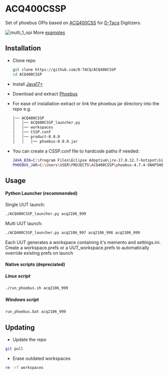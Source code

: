 
# ACQ400CSSP

Set of phoebus OPIs based on [ACQ400CSS](https://github.com/D-TACQ/ACQ400CSS) for [D-Tacq](https://d-tacq.co.uk/) Digitizers.

![multi_1_opi](https://github.com/sambelltacq/ACQ400CSSP/releases/download/v1.0.0/multi_1_opi.png)
More [examples](https://github.com/sambelltacq/ACQ400CSSP/blob/master/USERGUIDE.md)

## Installation

- Clone repo
    ```bash
    git clone https://github.com/D-TACQ/ACQ400CSSP
    cd ACQ400CSSP
    ```

- Install [Java17+](https://adoptium.net/en-GB/temurin/releases/?os=any&arch=any&version=17)
- Download and extract [Phoebus](https://www.controlsystemstudio.org/download/)

- For ease of installation extract or link the phoebus jar directory into the repo e.g.

    ```bash
    │── ACQ400CSSP
    │   │── ACQ400CSSP_launcher.py
    │   │── workspaces
    │   │── CSSP.conf
    │   │── product-0.0.0
    │   │   │── phoebus-0.0.0.jar
    ```

- You can create a CSSP.conf file to hardcode paths if needed:

    ```bash
    JAVA_BIN=C:\Program Files\Eclipse Adoptium\jre-17.0.12.7-hotspot\bin\java.exe
    PHOEBUS_JAR=C:\Users\USER\PROJECTS\ACQ400CSSP\phoebus-4.7.4-SNAPSHOT\product-4.7.4-SNAPSHOT.jar
    ```

## Usage

#### Python Launcher (recommended)
Single UUT launch:
```bash
./ACQ400CSSP_launcher.py acq2106_999
```
Multi UUT launch:
```bash
./ACQ400CSSP_launcher.py acq2106_997 acq2106_998 acq2106_999
```


Each UUT generates a workspace containing it's memento and settings.ini.
Create a workspace.prefs or a UUT_workspace.prefs to automatically override existing prefs on launch

#### Native scripts (depreciated)

##### Linux script

```bash
./run_phoebus.sh acq2106_999
```

##### Windows script

```bash
run_phoebus.bat acq2106_999
```

## Updating

- Update the repo

```bash
git pull
```

- Erase outdated workspaces

```bash
rm -rf workspaces
```
